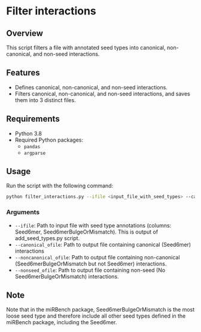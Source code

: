 # Filter interactions

## Overview

This script filters a file with annotated seed types into canonical, non-canonical, and non-seed interactions.

## Features

- Defines canonical, non-canonical, and non-seed interactions.
- Filters canonical, non-canonical, and non-seed interactions, and saves them into 3 distinct files.

## Requirements

- Python 3.8
- Required Python packages:
  - `pandas`
  - `argparse`

## Usage

Run the script with the following command:

```bash
python filter_interactions.py --ifile <input_file_with_seed_types> --canonical_ofile <output_file_with_canonical_interactions> --noncanonical_ofile <output_with_noncanonical_interactions> --nonseed <output_with_nonseed_interactions>
```

### Arguments

- `--ifile`: Path to input file with seed type annotations (columns: Seed6mer, Seed6merBulgeOrMismatch). This is output of add_seed_types.py script. 
- `--canonical_ofile`: Path to output file containing canonical (Seed6mer) interactions
- `--noncanonical_ofile`: Path to output file containing non-canonical (Seed6merBulgeOrMismatch but not Seed6mer) interactions. 
- `--nonseed_ofile`: Path to output file containing non-seed (No Seed6merBulgeOrMismatch) interactions.  

## Note

Note that in the miRBench package, Seed6merBulgeOrMismatch is the most loose seed type and therefore include all other seed types defined in the miRBench package, including the Seed6mer. 

